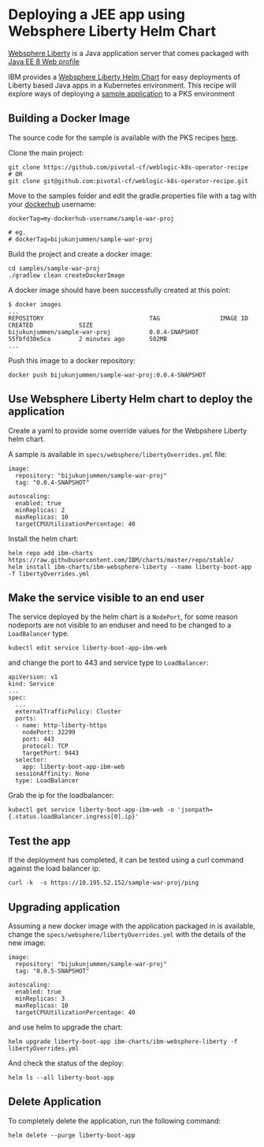 # Deploying a JEE app using Websphere Liberty Helm Chart

[Websphere Liberty](https://developer.ibm.com/wasdev/websphere-liberty/) is a Java application server that comes packaged with [Java EE 8 Web profile](http://www.oracle.com/technetwork/java/javaee/overview/compatibility-jsp-136984.html)

IBM provides a [Websphere Liberty Helm Chart](https://github.com/IBM/charts/tree/master/stable/ibm-websphere-liberty/) for easy deployments of Liberty based Java apps in a Kubernetes environment. This recipe will explore ways of deploying a [sample application](https://github.com/pivotal-cf/weblogic-k8s-operator-recipe/tree/master/samples/sample-war-proj) to a PKS environment

## Building a Docker Image
The source code for the sample is available with the PKS recipes [here](https://github.com/pivotal-cf/weblogic-k8s-operator-recipe). 

Clone the main project:

```
git clone https://github.com/pivotal-cf/weblogic-k8s-operator-recipe
# OR
git clone git@github.com:pivotal-cf/weblogic-k8s-operator-recipe.git
```

Move to the samples folder and edit the gradle.properties file with a tag with your [dockerhub](https://hub.docker.com/) username:
```
dockerTag=my-dockerhub-username/sample-war-proj

# eg. 
# dockerTag=bijukunjummen/sample-war-proj
```

Build the project and create a docker image:

```
cd samples/sample-war-proj
./gradlew clean createDockerImage
```

A docker image should have been successfully created at this point:
```
$ docker images
...
REPOSITORY                              TAG                 IMAGE ID            CREATED             SIZE
bijukunjummen/sample-war-proj           0.0.4-SNAPSHOT      55fbfd30e5ca        2 minutes ago       502MB
...
```

Push this image to a docker repository:
```
docker push bijukunjummen/sample-war-proj:0.0.4-SNAPSHOT
```


## Use Websphere Liberty Helm chart to deploy the application

Create a yaml to provide some override values for the Webpshere Liberty helm chart. 

A sample is available in `specs/websphere/libertyOverrides.yml` file:

```
image:
  repository: "bijukunjummen/sample-war-proj"
  tag: "0.0.4-SNAPSHOT"

autoscaling:
  enabled: true
  minReplicas: 2
  maxReplicas: 10
  targetCPUUtilizationPercentage: 40  
```

Install the helm chart:

```
helm repo add ibm-charts https://raw.githubusercontent.com/IBM/charts/master/repo/stable/
helm install ibm-charts/ibm-websphere-liberty --name liberty-boot-app -f libertyOverrides.yml
```

## Make the service visible to an end user

The service deployed by the helm chart is a `NodePort`, for some reason nodeports are not visible to an enduser and need to be changed to a `LoadBalancer` type. 

```
kubectl edit service liberty-boot-app-ibm-web
```

and change the port to 443 and service type to `LoadBalancer`:

```
apiVersion: v1
kind: Service
...
spec:
  ...
  externalTrafficPolicy: Cluster
  ports:
  - name: http-liberty-https
    nodePort: 32299
    port: 443
    protocol: TCP
    targetPort: 9443
  selector:
    app: liberty-boot-app-ibm-web
  sessionAffinity: None
  type: LoadBalancer
```

Grab the ip for the loadbalancer:

```
kubectl get service liberty-boot-app-ibm-web -o 'jsonpath={.status.loadBalancer.ingress[0].ip}'
```

## Test the app
If the deployment has completed, it can be tested using a curl command against the load balancer ip:

```
curl -k  -s https://10.195.52.152/sample-war-proj/ping
```

## Upgrading application
Assuming a new docker image with the application packaged in is available, 
change the `specs/websphere/libertyOverrides.yml` with the details of the new image:

```
image:
  repository: "bijukunjummen/sample-war-proj"
  tag: "0.0.5-SNAPSHOT"

autoscaling:
  enabled: true
  minReplicas: 3
  maxReplicas: 10
  targetCPUUtilizationPercentage: 40

``` 

and use helm to upgrade the chart:

```
helm upgrade liberty-boot-app ibm-charts/ibm-websphere-liberty -f libertyOverrides.yml
```

And check the status of the deploy:

```
helm ls --all liberty-boot-app
```

## Delete Application
To completely delete the application, run the following command:

```
helm delete --purge liberty-boot-app
```